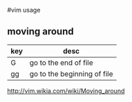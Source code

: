  #vim usage

## moving around

| key | desc|
|-----|-----|
| G   | go to the end of file    |
|gg   | go to the beginning of file|

http://vim.wikia.com/wiki/Moving_around